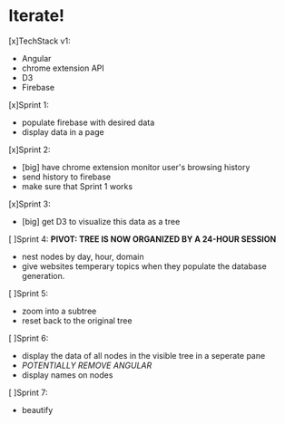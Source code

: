# Iterate!

[x]TechStack v1:
+ Angular
+ chrome extension API
+ D3
+ Firebase

[x]Sprint 1:
+ populate firebase with desired data
+ display data in a page

[x]Sprint 2:
+ [big] have chrome extension monitor user's browsing history
+ send history to firebase
+ make sure that Sprint 1 works

[x]Sprint 3:
+ [big] get D3 to visualize this data as a tree

[ ]Sprint 4:
**PIVOT: TREE IS NOW ORGANIZED BY A 24-HOUR SESSION**
- nest nodes by day, hour, domain
- give websites temperary topics when they populate the database generation.

[ ]Sprint 5:
- zoom into a subtree
- reset back to the original tree

[ ]Sprint 6:
- display the data of all nodes in the visible tree in a seperate pane
- _POTENTIALLY REMOVE ANGULAR_
- display names on nodes

[ ]Sprint 7:
- beautify

